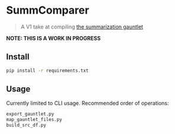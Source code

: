 # SummComparer

> A V1 take at compiling [the summarization gauntlet](https://www.dropbox.com/sh/axu1xlscrrexy55/AADAm01-4Zs3POyHQrgbDAsda?dl=0)

**NOTE: THIS IS A WORK IN PROGRESS**

## Install

```bash
pip install -r requirements.txt
```

## Usage

Currently limited to CLI usage. Recommended order of operations:

```bash
export_gauntlet.py
map_gauntlet_files.py
build_src_df.py
```
